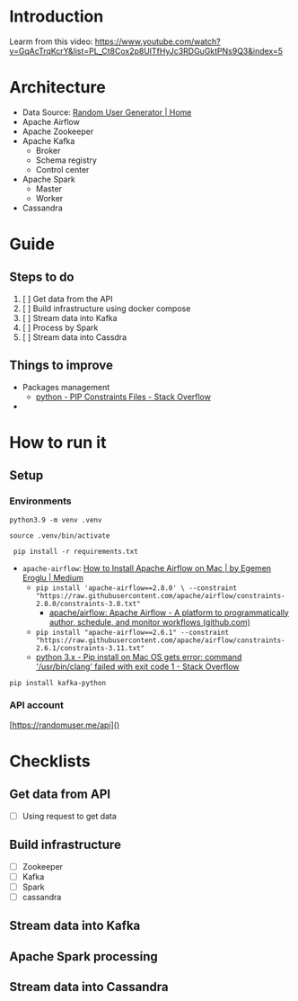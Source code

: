 # Introduction

Learm from this video:
https://www.youtube.com/watch?v=GqAcTrqKcrY&list=PL_Ct8Cox2p8UlTfHyJc3RDGuGktPNs9Q3&index=5

# Architecture

* Data Source: [Random User Generator | Home](https://randomuser.me/)
* Apache Airflow
* Apache Zookeeper
* Apache Kafka
  * Broker
  * Schema registry
  * Control center
* Apache Spark
  * Master
  * Worker
* Cassandra

# Guide

## Steps to do

1. [ ] Get data from the API
2. [ ] Build infrastructure using docker compose
3. [ ] Stream data into Kafka
4. [ ] Process by Spark
5. [ ] Stream data into Cassdra

## Things to improve

* Packages management
  * [python - PIP Constraints Files - Stack Overflow](https://stackoverflow.com/questions/34645821/pip-constraints-files)
* 

# How to run it

## Setup

### Environments

`python3.9 -m venv .venv `

`source .venv/bin/activate `

` pip install -r requirements.txt`

* `apache-airflow`: [How to Install Apache Airflow on Mac | by Egemen Eroglu | Medium](https://erogluegemen.medium.com/how-to-install-apache-airflow-on-mac-df9bd5cf1ff8)
  * `pip install 'apache-airflow==2.8.0' \ --constraint "https://raw.githubusercontent.com/apache/airflow/constraints-2.8.0/constraints-3.8.txt"`
    * [apache/airflow: Apache Airflow - A platform to programmatically author, schedule, and monitor workflows (github.com)](https://github.com/apache/airflow)
  * `pip install "apache-airflow==2.6.1" --constraint "https://raw.githubusercontent.com/apache/airflow/constraints-2.6.1/constraints-3.11.txt"`
  * [python 3.x - Pip install on Mac OS gets error: command &#39;/usr/bin/clang&#39; failed with exit code 1 - Stack Overflow](https://stackoverflow.com/questions/64881510/pip-install-on-mac-os-gets-error-command-usr-bin-clang-failed-with-exit-code)

`pip install kafka-python`

### API account

[https://randomuser.me/api]()

# Checklists

## Get data from API

* [ ] Using request to get data

## Build infrastructure

* [ ] Zookeeper
* [ ] Kafka
* [ ] Spark
* [ ] cassandra

## Stream data into Kafka


## Apache Spark processing

## Stream data into Cassandra
